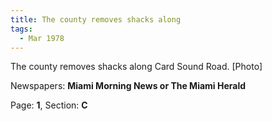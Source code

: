 ```yaml
---  
title: The county removes shacks along  
tags:  
  - Mar 1978  
---  
```

  
The county removes shacks along Card Sound Road. [Photo]  
  
Newspapers: **Miami Morning News or The Miami Herald**  
  
Page: **1**, Section: **C** 
